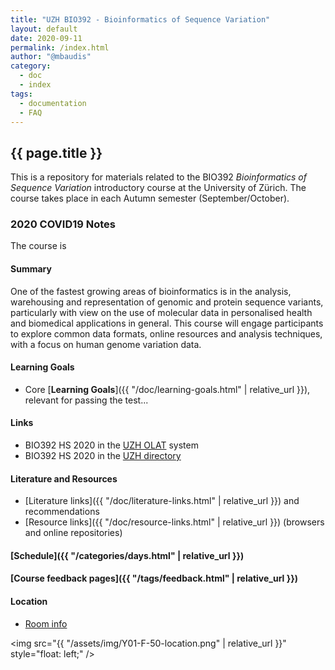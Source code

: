 ```yaml
---
title: "UZH BIO392 - Bioinformatics of Sequence Variation"
layout: default
date: 2020-09-11
permalink: /index.html
author: "@mbaudis"
category:
  - doc
  - index
tags:
  - documentation
  - FAQ
---
```


## {{ page.title }}

This is a repository for materials related to the BIO392 _Bioinformatics of Sequence Variation_ introductory course at the University of Zürich. The course takes place in each Autumn semester (September/October).

### 2020 COVID19 Notes

The course is

#### Summary

One of the fastest growing areas of bioinformatics is in the analysis, warehousing and representation of genomic and protein sequence variants, particularly with view on the use of molecular data in personalised health and biomedical applications in general. This course will engage participants to explore common data formats, online resources and analysis techniques, with a focus on human genome variation data.

#### Learning Goals

* Core [__Learning Goals__]({{ "/doc/learning-goals.html" | relative_url }}), relevant for passing the test...

#### Links

* BIO392 HS 2020 in the [UZH OLAT](https://lms.uzh.ch/auth/RepositoryEntry/16814276759/CourseNode/102334353205516) system
* BIO392 HS 2020 in the [UZH directory](https://studentservices.uzh.ch/uzh/anonym/vvz/index.html#/details/2020/003/SM/50920456)

#### Literature and Resources

* [Literature links]({{ "/doc/literature-links.html" | relative_url }}) and recommendations
* [Resource links]({{ "/doc/resource-links.html" | relative_url }}) (browsers and online repositories)

#### [Schedule]({{ "/categories/days.html" | relative_url }})

#### [Course feedback pages]({{ "/tags/feedback.html" | relative_url }})

#### Location

* [Room info](https://www.uniability.uzh.ch/static/control/info_display.php?structure=1308)

<img src="{{ "/assets/img/Y01-F-50-location.png" | relative_url }}" style="float: left;" />

